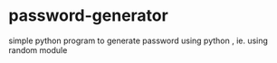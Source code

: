 # password-generator
simple python program to generate password using python , ie. using random module
